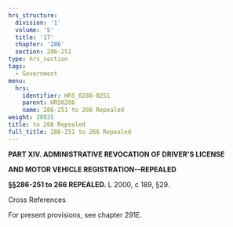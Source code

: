 ```yaml
---
hrs_structure:
  division: '1'
  volume: '5'
  title: '17'
  chapter: '286'
  section: 286-251
type: hrs_section
tags:
  - Government
menu:
  hrs:
    identifier: HRS_0286-0251
    parent: HRS0286
    name: 286-251 to 266 Repealed
weight: 38935
title: to 266 Repealed
full_title: 286-251 to 266 Repealed
---
```

**PART XIV. ADMINISTRATIVE REVOCATION OF DRIVER'S LICENSE**

**AND MOTOR VEHICLE REGISTRATION--REPEALED**

**§§286-251 to 266 REPEALED.** L 2000, c 189, §29.

Cross References

For present provisions, see chapter 291E.
